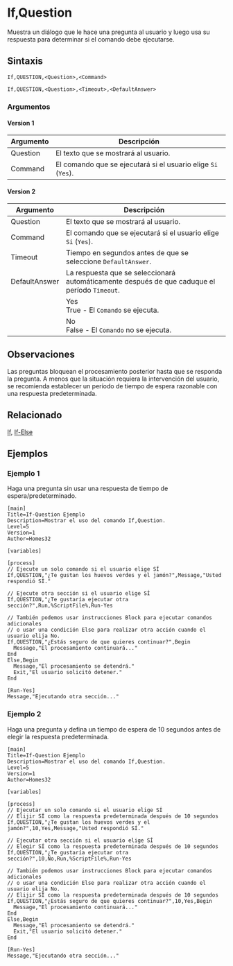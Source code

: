 # If,Question

Muestra un diálogo que le hace una pregunta al usuario y luego usa su respuesta para determinar si el comando debe ejecutarse.

## Sintaxis

```pebakery
If,QUESTION,<Question>,<Command>
```

```pebakery
If,QUESTION,<Question>,<Timeout>,<DefaultAnswer>
```

### Argumentos

#### Version 1

| Argumento | Descripción |
| --- | --- |
| Question | El texto que se mostrará al usuario. |
| Command | El comando que se ejecutará si el usuario elige `Si` (`Yes`). |

#### Version 2

| Argumento | Descripción |
| --- | --- |
| Question | El texto que se mostrará al usuario. |
| Command | El comando que se ejecutará si el usuario elige `Si` (`Yes`). |
| Timeout | Tiempo en segundos antes de que se seleccione `DefaultAnswer`. |
| DefaultAnswer | La respuesta que se seleccionará automáticamente después de que caduque el período `Timeout`.
|| Yes<br/>True - El `Comando` se ejecuta. |
|| No<br/>False - El `Comando` no se ejecuta. |

## Observaciones

Las preguntas bloquean el procesamiento posterior hasta que se responda la pregunta. A menos que la situación requiera la intervención del usuario, se recomienda establecer un período de tiempo de espera razonable con una respuesta predeterminada.

## Relacionado

[If](./If.md), [If-Else](./If-Else.md)

## Ejemplos

### Ejemplo 1

Haga una pregunta sin usar una respuesta de tiempo de espera/predeterminado.

```pebakery
[main]
Title=If-Question Ejemplo
Description=Mostrar el uso del comando If,Question.
Level=5
Version=1
Author=Homes32

[variables]

[process]
// Ejecute un solo comando si el usuario elige SÍ
If,QUESTION,"¿Te gustan los huevos verdes y el jamón?",Message,"Usted respondió SÍ."

// Ejecute otra sección si el usuario elige SÍ
If,QUESTION,"¿Te gustaría ejecutar otra sección?",Run,%ScriptFile%,Run-Yes

// También podemos usar instrucciones Block para ejecutar comandos adicionales
// o usar una condición Else para realizar otra acción cuando el usuario elija No.
If,QUESTION,"¿Estás seguro de que quieres continuar?",Begin
  Message,"El procesamiento continuará..."
End
Else,Begin
  Message,"El procesamiento se detendrá."
  Exit,"El usuario solicitó detener."
End

[Run-Yes]
Message,"Ejecutando otra sección..."
```

### Ejemplo 2

Haga una pregunta y defina un tiempo de espera de 10 segundos antes de elegir la respuesta predeterminada.

```pebakery
[main]
Title=If-Question Ejemplo
Description=Mostrar el uso del comando If,Question.
Level=5
Version=1
Author=Homes32

[variables]

[process]
// Ejecutar un solo comando si el usuario elige SÍ
// Elijir SÍ como la respuesta predeterminada después de 10 segundos
If,QUESTION,"¿Te gustan los huevos verdes y el jamón?",10,Yes,Message,"Usted respondió SÍ."

// Ejecutar otra sección si el usuario elige SÍ
// Elegir SÍ como la respuesta predeterminada después de 10 segundos
If,QUESTION,"¿Te gustaría ejecutar otra sección?",10,No,Run,%ScriptFile%,Run-Yes

// También podemos usar instrucciones Block para ejecutar comandos adicionales
// o usar una condición Else para realizar otra acción cuando el usuario elija No.
// Elijir SÍ como la respuesta predeterminada después de 10 segundos
If,QUESTION,"¿Estás seguro de que quieres continuar?",10,Yes,Begin
  Message,"El procesamiento continuará..."
End
Else,Begin
  Message,"El procesamiento se detendrá."
  Exit,"El usuario solicitó detener."
End

[Run-Yes]
Message,"Ejecutando otra sección..."
```

